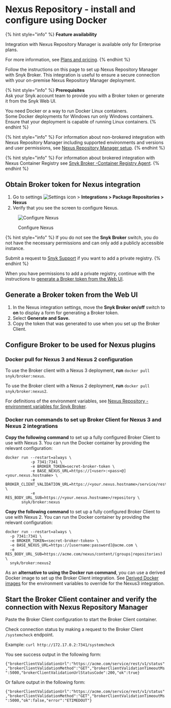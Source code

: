 # Nexus Repository - install and configure using Docker

{% hint style="info" %}
**Feature availability**

Integration with Nexus Repository Manager is available only for Enterprise plans.

For more information, see [Plans and pricing](https://snyk.io/plans).
{% endhint %}

Follow the instructions on this page to set up Nexus Repository Manager with Snyk Broker. This integration is useful to ensure a secure connection with your on-premise Nexus Repository Manager deployment.

{% hint style="info" %}
**Prerequisites**\
Ask your Snyk account team to provide you with a Broker token or generate it from the Snyk Web UI.

You need Docker or a way to run Docker Linux containers.\
Some Docker deployments for Windows run only Windows containers. Ensure that your deployment is capable of running Linux containers.
{% endhint %}

{% hint style="info" %}
For information about non-brokered integration with Nexus Repository Manager including supported environments and versions and user permissions, see [Nexus Repository Manager setup](../../../../integrate-with-snyk/package-repository-integrations/nexus-repository-manager-connection-setup/).
{% endhint %}

{% hint style="info" %}
For information about brokered integration with Nexus Container Registry see [Snyk Broker -Container Registry Agent](../../snyk-broker-container-registry-agent/).
{% endhint %}

## Obtain Broker token for Nexus integration

1. Go to settings <img src="../../../../.gitbook/assets/cog_icon.png" alt="Settings icon" data-size="line"> > **Integrations > Package Repositories > Nexus**
2. Verify that you see the screen to configure Nexus.

<figure><img src="../../../../.gitbook/assets/Screenshot 2022-07-15 at 15.15.11.png" alt="Configure Nexus"><figcaption><p>Configure Nexus</p></figcaption></figure>

{% hint style="info" %}
If you do not see the **Snyk Broker** switch, you do not have the necessary permissions and can only add a publicly accessible instance.

Submit a request to [Snyk Support](https://support.snyk.io/hc/en-us/requests/new) if you want to add a private registry.
{% endhint %}

When you have permissions to add a private registry, continue with the instructions to [generate a Broker token from the Web UI](set-up-snyk-broker-with-nexus-repository-manager.md#generate-a-broker-token-from-the-web-ui).

## Generate a Broker token from the Web UI

1. In the Nexus integration settings, move the **Snyk Broker on/off** switch to **on** to display a form for generating a Broker token.
2. Select **Generate and Save.**
3. Copy the token that was generated to use when you set up the Broker Client.

## Configure Broker to be used for Nexus plugins

### Docker pull for Nexus 3 and Nexus 2 configuration

To use the Broker client with a Nexus 3 deployment, **run** `docker pull snyk/broker:nexus`.

To use the Broker client with a Nexus 2 deployment, **run** `docker pull snyk/broker:nexus2`.

For definitions of the environment variables, see [Nexus Repository - environment variables for Snyk Broker](nexus-repository-environment-variables-for-snyk-broker.md).

### Docker run commands to set up Broker Client for Nexus 3 and Nexus 2 integrations

**Copy the following command** to set up a fully configured Broker Client to use with Nexus 3. You can run the Docker container by providing the relevant configuration:

```console
docker run --restart=always \
           -p 7341:7341 \
           -e BROKER_TOKEN=secret-broker-token \
           -e BASE_NEXUS_URL=https://[<user>:<pass>@]<your.nexus.hostname> \
           -e BROKER_CLIENT_VALIDATION_URL=https://<your.nexus.hostname>/service/rest/v1/status[/check] \
           -e RES_BODY_URL_SUB=https://<your.nexus.hostname>/repository \
       snyk/broker:nexus
```

**Copy the following command** to set up a fully configured Broker Client to use with Nexus 2. You can run the Docker container by providing the relevant configuration:

```
docker run --restart=always \
  -p 7341:7341 \
  -e BROKER_TOKEN=<secret-broker-token> \
  -e BASE_NEXUS_URL=https://[username:password]@acme.com \
  -e RES_BODY_URL_SUB=https://acme.com/nexus/content/(groups|repositories) \ 
  snyk/broker:nexus2
```

As an **alternative to using the Docker run command**, you can use a derived Docker image to set up the Broker Client integration. See [Derived Docker images](../derived-docker-images-for-broker-client-integrations-and-container-registry-agent.md) for the environment variables to override for the Nexus3 integration.

## Start the Broker Client container and verify the connection with Nexus Repository Manager

Paste the Broker Client configuration to start the Broker Client container.

Check connection status by making a request to the Broker Client `/systemcheck` endpoint.

Example: `curl http://172.17.0.2:7341/systemcheck`

You see success output in the following form:

`{"brokerClientValidationUrl":"https://acme.com/service/rest/v1/status","brokerClientValidationMethod":"GET","brokerClientValidationTimeoutMs":5000,"brokerClientValidationUrlStatusCode":200,"ok":true}`

Or failure output in the following form:

`{"brokerClientValidationUrl":"https://acme.com/service/rest/v1/status","brokerClientValidationMethod":"GET","brokerClientValidationTimeoutMs":5000,"ok":false,"error":"ETIMEDOUT"}`
